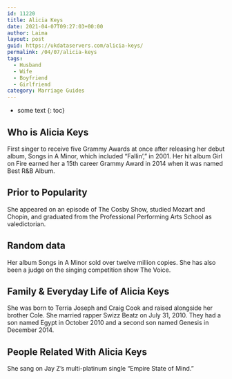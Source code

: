 ```yaml
---
id: 11220
title: Alicia Keys
date: 2021-04-07T09:27:03+00:00
author: Laima
layout: post
guid: https://ukdataservers.com/alicia-keys/
permalink: /04/07/alicia-keys
tags:
  - Husband
  - Wife
  - Boyfriend
  - Girlfriend
category: Marriage Guides
---
```


* some text
{: toc}


## Who is Alicia Keys
                  
                  
                  
First singer to receive five Grammy Awards at once after releasing her debut album, Songs in A Minor, which included &#8220;Fallin&#8217;,&#8221; in 2001. Her hit album Girl on Fire earned her a 15th career Grammy Award in 2014 when it was named Best R&B Album.
                  
              
            
              
            
                
                
                
## Prior to Popularity
                  
                  
                  
She appeared on an episode of The Cosby Show, studied Mozart and Chopin, and graduated from the Professional Performing Arts School as valedictorian.
                  
              
            
              
            
                
                
                
## Random data
                  
                  
                  
Her album Songs in A Minor sold over twelve million copies. She has also been a judge on the singing competition show The Voice.
                  
              
            
              
            
                
                
                
## Family & Everyday Life of Alicia Keys
                  
                  
                  
She was born to Terria Joseph and Craig Cook and raised alongside her brother Cole. She married rapper Swizz Beatz on July 31, 2010. They had a son named Egypt in October 2010 and a second son named Genesis in December 2014.
                  
              
            
              
            
                
                
                
## People Related With Alicia Keys
                  
                  
                  
She sang on Jay Z&#8217;s multi-platinum single &#8220;Empire State of Mind.&#8221; 
                  
              
            
              
            
                
              
            
              
              
            
            
              
            
          
          
          